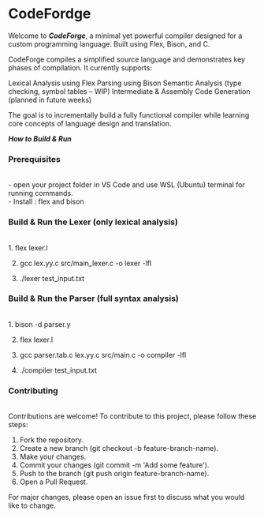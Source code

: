 # CodeFordge 

Welcome to ***CodeForge***, a minimal yet powerful compiler designed for a custom programming language. Built using Flex, Bison, and C.

CodeForge compiles a simplified source language and demonstrates key phases of compilation. It currently supports:

Lexical Analysis using Flex
Parsing using Bison
Semantic Analysis (type checking, symbol tables – WIP)
Intermediate & Assembly Code Generation (planned in future weeks)

The goal is to incrementally build a fully functional compiler while learning core concepts of language design and translation.


***How to Build & Run***
<h3> Prerequisites </h3>
<br>
- open your project folder in VS Code and use WSL (Ubuntu) terminal for running commands.
<br> 
- Install : flex and bison

<h3>Build & Run the Lexer (only lexical analysis) </h3>
<br> 
1. flex lexer.l

2. gcc lex.yy.c src/main_lexer.c -o lexer -lfl

3. ./lexer test_input.txt

<h3> Build & Run the Parser (full syntax analysis) </h3>
<br>
1. bison -d parser.y

2. flex lexer.l

3. gcc parser.tab.c lex.yy.c src/main.c -o compiler -lfl

4. ./compiler test_input.txt


<h3> Contributing </h3> 
<br>
Contributions are welcome! To contribute to this project, please follow these steps:

1. Fork the repository.
2. Create a new branch (git checkout -b feature-branch-name).
3. Make your changes.
4. Commit your changes (git commit -m 'Add some feature').
5. Push to the branch (git push origin feature-branch-name).
7. Open a Pull Request.

For major changes, please open an issue first to discuss what you would like to change.